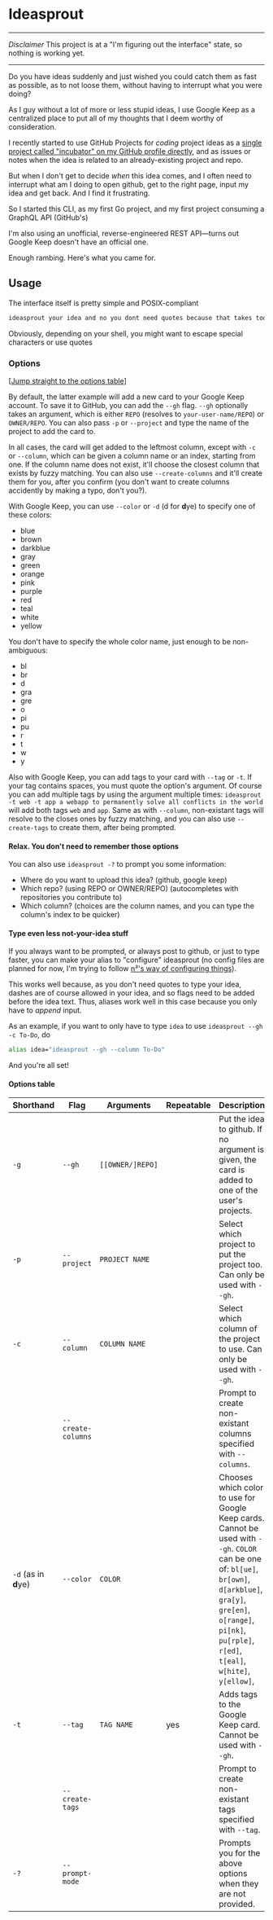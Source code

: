 # Ideasprout

---

_Disclaimer_ This project is at a "I'm figuring out the interface" state, so nothing is working yet.

---

Do you have ideas suddenly and just wished you could catch them as fast as possible, as to not loose them, without having to interrupt what you were doing?

As I guy without a lot of more or less stupid ideas, I use Google Keep as a centralized place to put all of my thoughts that I deem worthy of consideration.

I recently started to use GitHub Projects for _coding_ project ideas as a [single project called "incubator" on my GitHub profile directly](https://github.com/ewen-lbh?tab=projects), and as issues or notes when the idea is related to an already-existing project and repo.

But when I don't get to decide _when_ this idea comes, and I often need to interrupt what am I doing to open github, get to the right page, input my idea and get back. And I find it frustrating.

So I started this CLI, as my first Go project, and my first project consuming a GraphQL API (GitHub's)

I'm also using an unofficial, reverse-engineered REST API—turns out Google Keep doesn't have an official one.

Enough rambing. Here's what you came for.

## Usage

The interface itself is pretty simple and POSIX-compliant

```bash
ideasprout your idea and no you dont need quotes because that takes too much time
```

Obviously, depending on your shell, you might want to escape special characters or use quotes

### Options

[[Jump straight to the options table](#options-table)]

By default, the latter example will add a new card to your Google Keep account. To save it to GitHub, you can add the `--gh` flag. `--gh` optionally takes an argument, which is either `REPO` (resolves to `your-user-name/REPO`) or `OWNER/REPO`. You can also pass `-p` or `--project` and type the name of the project to add the card to. 

In all cases, the card will get added to the leftmost column, except with `-c` or `--column`, which can be given a column name or an index, starting from one. If the column name does not exist, it'll choose the closest column that exists by fuzzy matching. You can also use `--create-columns` and it'll create them for you, after you confirm (you don't want to create columns accidently by making a typo, don't you?).

With Google Keep, you can use `--color` or `-d` (d for **d**ye) to specify one of these colors:

- blue
- brown
- darkblue
- gray
- green
- orange
- pink
- purple
- red
- teal
- white
- yellow

You don't have to specify the whole color name, just enough to be non-ambiguous:

- bl
- br
- d
- gra
- gre
- o
- pi
- pu
- r
- t
- w
- y

Also with Google Keep, you can add tags to your card with `--tag` or `-t`. If your tag contains spaces, you must quote the option's argument. Of course you can add multiple tags by using the argument multiple times: `ideasprout -t web -t app a webapp to permanently solve all conflicts in the world` will add both tags `web` and `app`. Same as with `--column`, non-existant tags will resolve to the closes ones by fuzzy matching, and you can also use `--create-tags` to create them, after being prompted.

#### Relax. You don't need to remember those options

You can also use `ideasprout -?` to prompt you some information:

- Where do you want to upload this idea? (github, google keep)
- Which repo? (using REPO or OWNER/REPO) (autocompletes with repositories you contribute to)
- Which column? (choices are the column names, and you can type the column's index to be quicker)

#### Type even less not-your-idea stuff

If you always want to be prompted, or always post to github, or just to type faster, you can make your alias to "configure" ideasprout (no config files are planned for now, I'm trying to follow [n³'s way of configuring things](https://github.com/jarun/nnn#quickstart)).

This works well because, as you don't need quotes to type your idea, dashes are of course allowed in your idea, and so flags need to be added before the idea text. Thus, aliases work well in this case because you only have to _append_ input.

As an example, if you want to only have to type `idea` to use `ideasprout --gh -c To-Do`, do

```bash
alias idea="ideasprout --gh --column To-Do"
```

And you're all set!

#### Options table

| Shorthand            | Flag               | Arguments        | Repeatable | Description                                                                                                                                                                                                                              |
| -------------------- | ------------------ | ---------------- | ---------- | ---------------------------------------------------------------------------------------------------------------------------------------------------------------------------------------------------------------------------------------- |
| `-g`                 | `--gh`             | `[[OWNER/]REPO]` |            | Put the idea to github. If no argument is given, the card is added to one of the user's projects.                                                                                                                                        |
| `-p`                 | `--project`        | `PROJECT NAME`   |            | Select which project to put the project too. Can only be used with `--gh`.                                                                                                                                                               |
| `-c`                 | `--column`         | `COLUMN NAME`    |            | Select which column of the project to use. Can only be used with `--gh`.                                                                                                                                                                 |
|                      | `--create-columns` |                  |            | Prompt to create non-existant columns specified with `--columns`.                                                                                                                                                                        |
| `-d` (as in **d**ye) | `--color`          | `COLOR`          |            | Chooses which color to use for Google Keep cards. Cannot be used with `--gh`. `COLOR` can be one of: `bl[ue]`, `br[own]`, `d[arkblue]`, `gra[y]`, `gre[en]`, `o[range]`, `pi[nk]`, `pu[rple]`, `r[ed]`, `t[eal]`, `w[hite]`, `y[ellow]`, |
| `-t`                 | `--tag`            | `TAG NAME`       | yes        | Adds tags to the Google Keep card. Cannot be used with `--gh`.                                                                                                                                                                           |
|                      | `--create-tags`    |                  |            | Prompt to create non-existant tags specified with `--tag`.                                                                                                                                                                               |
| `-?`                 | `--prompt-mode`    |                  |            | Prompts you for the above options when they are not provided.                                                                                                                                                                            |
